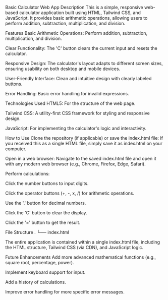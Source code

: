Basic Calculator Web App
Description
This is a simple, responsive web-based calculator application built using HTML, Tailwind CSS, and JavaScript. It provides basic arithmetic operations, allowing users to perform addition, subtraction, multiplication, and division.

Features
Basic Arithmetic Operations: Perform addition, subtraction, multiplication, and division.

Clear Functionality: The 'C' button clears the current input and resets the calculator.

Responsive Design: The calculator's layout adapts to different screen sizes, ensuring usability on both desktop and mobile devices.

User-Friendly Interface: Clean and intuitive design with clearly labeled buttons.

Error Handling: Basic error handling for invalid expressions.

Technologies Used
HTML5: For the structure of the web page.

Tailwind CSS: A utility-first CSS framework for styling and responsive design.

JavaScript: For implementing the calculator's logic and interactivity.

How to Use
Clone the repository (if applicable) or save the index.html file:
If you received this as a single HTML file, simply save it as index.html on your computer.

Open in a web browser:
Navigate to the saved index.html file and open it with any modern web browser (e.g., Chrome, Firefox, Edge, Safari).

Perform calculations:

Click the number buttons to input digits.

Click the operator buttons (+, -, x, /) for arithmetic operations.

Use the '.' button for decimal numbers.

Click the 'C' button to clear the display.

Click the '=' button to get the result.

File Structure
.
└── index.html

The entire application is contained within a single index.html file, including the HTML structure, Tailwind CSS (via CDN), and JavaScript logic.

Future Enhancements
Add more advanced mathematical functions (e.g., square root, percentage, power).

Implement keyboard support for input.

Add a history of calculations.

Improve error handling for more specific error messages.
